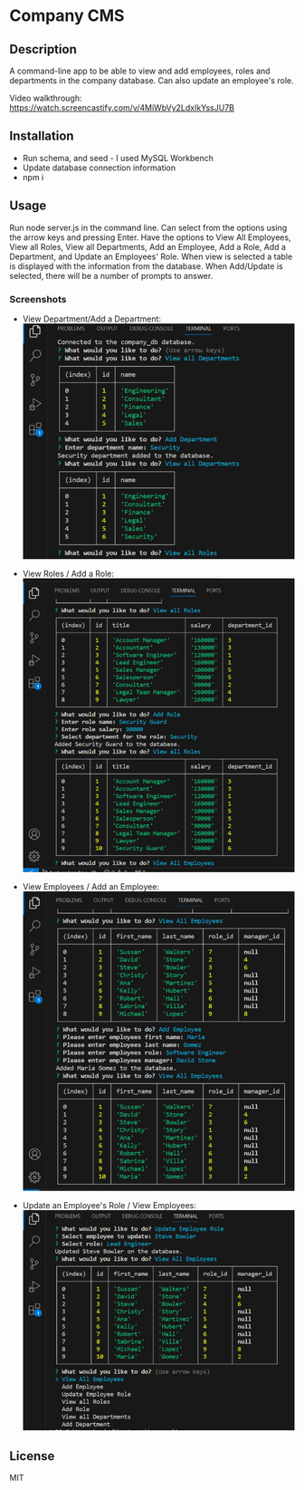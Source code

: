 # Company CMS

## Description

A command-line app to be able to view and add employees, roles and departments in the company database. Can also update an employee's role.

Video walkthrough: https://watch.screencastify.com/v/4MiWbVy2LdxIkYssJU7B

## Installation

* Run schema, and seed - I used MySQL Workbench
* Update database connection information
* npm i 

## Usage

Run node server.js in the command line. Can select from the options using the arrow keys and pressing Enter. Have the options to View All Employees, View all Roles, View all Departments, Add an Employee, Add a Role, Add a Department, and Update an Employees' Role. When view is selected a table is displayed with the information from the database. When Add/Update is selected, there will be a number of prompts to answer.

### Screenshots
* View Department/Add a Department:
![View_Add_Departmnet](./images/department.png)

* View Roles / Add a Role:
![View_Add_Role](./images/roles.png)

* View Employees / Add an Employee:
![View_Add_Employee](./images/employees.png)

* Update an Employee's Role / View Employees:
![Update_View_Employee_Role](./images/updateRole.png)

## License

MIT 